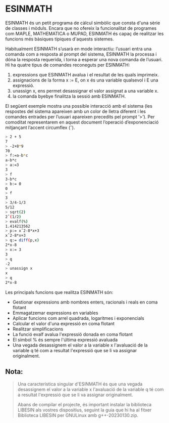 # ESINMATH
ESINMATH és un petit programa de càlcul simbòlic que consta d'una sèrie de classes i mòduls. Encara que no ofereix la funcionalitat de programes com MAPLE, MATHEMATICA o MUPAD, ESINMATH és capaç de realitzar les funcions més bàsiques típiques d'aquests sistemes.

Habitualment ESINMATH s’usarà en mode interactiu: l’usuari entra una comanda com a resposta al prompt del sistema, ESINMATH la processa i dóna la resposta requerida, i torna a esperar una nova comanda de l’usuari.
Hi ha quatre tipus de comandes reconeguts per ESINMATH:

1. expressions que ESINMATH avalua i el resultat de les quals imprimeix.
2. assignacions de la forma x := E, on x és una variable qualsevol i E una expressió.
3. unassign x, ens permet desassignar el valor assignat a una variable x.
4. la comanda byebye finalitza la sessió amb ESINMATH.

El següent exemple mostra una possible interacció amb el sistema (les respostes del sistema apareixen amb un color de lletra diferent i les comandes entrades per l’usuari apareixen precedits pel prompt ’>’). Per comoditat representarem en aquest document l’operació d’exponenciació mitjançant l’accent circumflex (ˆ).

```bash
> 2 + 5
7
> -2+8*9
70
> f:=a-b*c
a-b*c
> a:=3
3
> f
3-b*c
> b:= 0
0
> f
3
> 3/4-1/3
5/12
> sqrt(2)
2ˆ(1/2)
> evalf(%)
1.414213562
> p:= xˆ2-8*x+3
xˆ2-8*x+3
> q:= diff(p,x)
2*x-8
> x:= 3
3
> q
-2
> unassign x
x
> q
2*x-8
```
Les principals funcions que realitza ESINMATH són:
- Gestionar expressions amb nombres enters, racionals i reals en coma flotant
- Emmagatzemar expressions en variables
- Aplicar funcions com arrel quadrada, logaritmes i exponencials
- Calcular el valor d'una expressió en coma flotant
- Realitzar simplificacions
- La funció evalf avalua l'expressió donada en coma flotant
- El símbol % és sempre l'última expressió avaluada
- Una vegada desassignem el valor a la variable x l'avaluació de la variable q té com a resultat l'expressió que se li va assignar originalment.

## Nota:
> Una característica singular d'ESINMATH és que una vegada desassignem el valor a la variable x l'avaluació de la variable q té com a resultat l'expressió que se li va assignar originalment.
>
> Abans de compilar el projecte, és important instalar la biblioteca LIBESIN als vostres dispositius, seguint la guia que hi ha al fitxer Biblioteca LIBESIN per GNULinux amb g++-20230130.zip.
